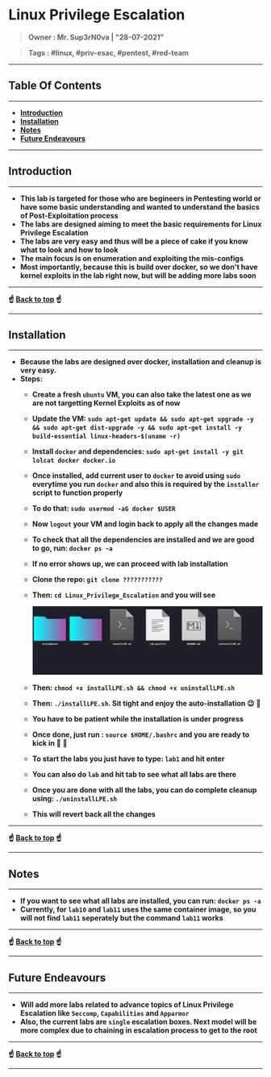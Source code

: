 <h1><b>Linux Privilege Escalation<b></h1>

> **Owner** : Mr. Sup3rN0va | "28-07-2021"

> **Tags** : #linux, #priv-esac, #pentest, #red-team

---

<h2><b>Table Of Contents</b></h2>

---

- [**Introduction**](#introduction)
- [**Installation**](#installation)
- [**Notes**](#notes)
- [**Future Endeavours**](#future-endeavours)

---

## **Introduction**

---

- This lab is targeted for those who are begineers in Pentesting world or have some basic understanding and wanted to understand the basics of Post-Exploitation process
- The labs are designed aiming to meet the basic requirements for Linux Privilege Escalation
- The labs are very easy and thus will be a piece of cake if you know what to look and how to look
- The main focus is on enumeration and exploiting the mis-configs
- Most importantly, because this is build over docker, so we don't have kernel exploits in the lab right now, but will be adding more labs soon

---

<div class='page'/>
☝️ <a href="#">Back to top</a> ☝️

---

## **Installation**

---

- Because the labs are designed over docker, installation and cleanup is very easy.
- Steps:
  - Create a fresh `ubuntu` VM, you can also take the latest one as we are not targetting Kernel Exploits as of now
  - Update the VM: `sudo apt-get update && sudo apt-get upgrade -y && sudo apt-get dist-upgrade -y && sudo apt-get install -y build-essential linux-headers-$(uname -r)`
  - Install `docker` and dependencies: `sudo apt-get install -y git lolcat docker docker.io`
  - Once installed, add current user to `docker` to avoid using `sudo` everytime you run `docker` and also this is required by the `installer` script to function properly
  - To do that: `sudo usermod -aG docker $USER`
  - Now `logout` your VM and login back to apply all the changes made
  - To check that all the dependencies are installed and we are good to go, run: `docker ps -a`
  - If no error shows up, we can proceed with lab installation
  - Clone the repo: `git clone ???????????`
  - Then: `cd Linux_Privilege_Escalation` and you will see

    ![1.png](attachments/1.png)

  - Then: `chmod +x installLPE.sh && chmod +x uninstallLPE.sh`
  - Then: `./installLPE.sh`. Sit tight and enjoy the auto-installation :wink: :rainbow:
  - You have to be patient while the installation is under progress
  - Once done, just run : `source $HOME/.bashrc` and you are ready to kick in :clap: :clap:
  - To start the labs you just have to type: `lab1` and hit enter
  - You can also do `lab` and hit tab to see what all labs are there
  - Once you are done with all the labs, you can do complete cleanup using: `./uninstallLPE.sh`
  - This will revert back all the changes

---

<div class='page'/>
☝️ <a href="#">Back to top</a> ☝️

---

## **Notes**

---

- If you want to see what all labs are installed, you can run: `docker ps -a`
- Currently, for `lab10` and `lab11` uses the same container image, so you will not find `lab11` seperately but the command `lab11` works

---

<div class='page'/>
☝️ <a href="#">Back to top</a> ☝️

---

## **Future Endeavours**

---

- Will add more labs related to advance topics of Linux Privilege Escalation like `Seccomp`, `Capabilities` and `Apparmor`
- Also, the current labs are `single` escalation boxes. Next model will be more complex due to chaining in escalation process to get to the root

---

<div class='page'/>
☝️ <a href="#">Back to top</a> ☝️

---
